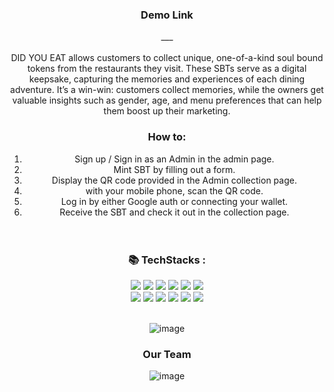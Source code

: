 <div align=center>

### Demo Link
___ <br><br>
DID YOU EAT allows customers to collect unique, one-of-a-kind soul bound tokens from the restaurants they visit. These SBTs serve as a digital keepsake, capturing the memories and experiences of each dining adventure. It’s a win-win: customers collect memories, while the owners get valuable insights such as gender, age, and menu preferences that can help them boost up their marketing.
### How to: 
1. Sign up / Sign in as an Admin in the admin page. <br>
2. Mint SBT by filling out a form.<br>
3. Display the QR code provided in the Admin collection page.<br>
4. with your mobile phone, scan the QR code. <br>
5. Log in by either Google auth or connecting your wallet.<br>
6. Receive the SBT and check it out in the collection page.<br><br><br>

### 📚 TechStacks :
<img src="https://img.shields.io/badge/sass-CC6699?style=for-the-badge&logo=sass&logoColor=white">
<img src="https://img.shields.io/badge/javascript-F7DF1E?style=for-the-badge&logo=javascript&logoColor=black">
<img src="https://img.shields.io/badge/axios-5A29E4?style=for-the-badge&logo=axios&logoColor=white">
<img src="https://img.shields.io/badge/react-61DAFB?style=for-the-badge&logo=react&logoColor=black">
<img src="https://img.shields.io/badge/petra-fb6364?style=for-the-badge">
<img src="https://img.shields.io/badge/aptos wallet-000000?style=for-the-badge">
<br>
<img src="https://img.shields.io/badge/typescript-3178C6?style=for-the-badge&logo=typescript&logoColor=white">
<img src="https://img.shields.io/badge/express-000000?style=for-the-badge&logo=express&logoColor=white">
<img src="https://img.shields.io/badge/prisma-2D3748?style=for-the-badge&logo=prisma&logoColor=white">
<img src="https://img.shields.io/badge/sqlite-003B57?style=for-the-badge&logo=sqlite&logoColor=white">
<img src="https://img.shields.io/badge/move-000000?style=for-the-badge">
<img src="https://img.shields.io/badge/aptos sdk-000000?style=for-the-badge">
 <br><br>

![image](https://user-images.githubusercontent.com/77462765/217274743-d2188172-ed22-4312-a140-14f2f1898235.png)


 
### Our Team
![image](https://user-images.githubusercontent.com/77462765/217444390-dd4d82c6-fae4-4c2e-813a-c761dc047765.png)


</div>
